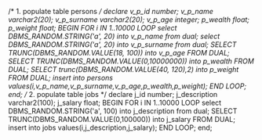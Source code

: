 /* 1. populate table persons */ declare v_p_id number;  v_p_name varchar2(20);  v_p_surname varchar2(20);  v_p_age integer;  p_wealth float;  p_weight float; BEGIN   FOR i IN 1..10000 LOOP     select DBMS_RANDOM.STRING('a', 20) into v_p_name from dual;    select DBMS_RANDOM.STRING('a', 20) into v_p_surname from dual;    SELECT TRUNC(DBMS_RANDOM.VALUE(18, 100)) into v_p_age FROM DUAL;    SELECT TRUNC(DBMS_RANDOM.VALUE(0,10000000)) into p_wealth FROM DUAL;    SELECT trunc(DBMS_RANDOM.VALUE(40, 120),2) into p_weight FROM DUAL;    insert into persons values(i,v_p_name,v_p_surname,v_p_age,p_wealth,p_weight);   END LOOP; end;  /* 2. populate table jobs */ declare j_id number;  j_description varchar2(100);  j_salary float; BEGIN   FOR i IN 1..10000 LOOP     select DBMS_RANDOM.STRING('a', 100) into j_description from dual;    SELECT TRUNC(DBMS_RANDOM.VALUE(0,100000)) into j_salary FROM DUAL;    insert into jobs values(i,j_description,j_salary);   END LOOP; end; 
